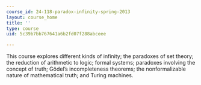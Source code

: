 ```yaml
---
course_id: 24-118-paradox-infinity-spring-2013
layout: course_home
title: ''
type: course
uid: 5c39b7bb767641a6b2fd07f288abceee

---
```

This course explores different kinds of infinity; the paradoxes of set theory; the reduction of arithmetic to logic; formal systems; paradoxes involving the concept of truth; Gödel’s incompleteness theorems; the nonformalizable nature of mathematical truth; and Turing machines.
